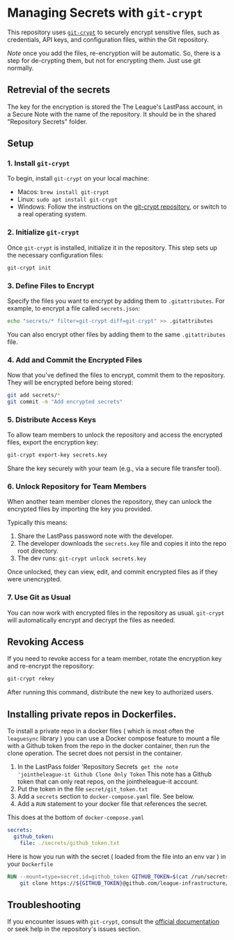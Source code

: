 
# Managing Secrets with `git-crypt`

This repository uses [`git-crypt`](https://github.com/AGWA/git-crypt) to securely encrypt 
sensitive files, such as credentials, API keys, and configuration files, within 
the Git repository.

*Note* once you add the files, re-encryption will be automatic. So, there is a step for 
de-crypting them, but not for encrypting them. Just use git normally. 

## Retrevial of the secrets

The key for the encryption is stored the The League's LastPass account, in a
Secure Note with the name of the repository. It should be in the shared "Repository Secrets" folder. 

## Setup

### 1. Install `git-crypt`

To begin, install `git-crypt` on your local machine:

* Macos: `brew install git-crypt`
* Linux: `sudo apt install git-crypt`
* Windows: Follow the instructions on the [git-crypt repository](https://github.com/AGWA/git-crypt), or switch to a real operating system. 

### 2. Initialize `git-crypt`

Once `git-crypt` is installed, initialize it in the repository. This step sets up the necessary configuration files:

```bash
git-crypt init
```

### 3. Define Files to Encrypt

Specify the files you want to encrypt by adding them to `.gitattributes`. For example, to encrypt a file called `secrets.json`:

```bash
echo "secrets/* filter=git-crypt diff=git-crypt" >> .gitattributes
```

You can also encrypt other files by adding them to the same `.gitattributes` file.

### 4. Add and Commit the Encrypted Files

Now that you've defined the files to encrypt, commit them to the repository. They will be encrypted before being stored:

```bash
git add secrets/*
git commit -m "Add encrypted secrets"
```

### 5. Distribute Access Keys

To allow team members to unlock the repository and access the encrypted files, export the encryption key:

```bash
git-crypt export-key secrets.key
```

Share the key securely with your team (e.g., via a secure file transfer tool).

### 6. Unlock Repository for Team Members

When another team member clones the repository, they can unlock the encrypted files by importing the key you provided. 

Typically this means: 

  1. Share the LastPass password note with the developer.
  2. The developer downloads the `secrets.key` file and copies it into the repo root directory.
  3. The dev runs: `git-crypt unlock secrets.key`

Once unlocked, they can view, edit, and commit encrypted files as if they were unencrypted.

### 7. Use Git as Usual

You can now work with encrypted files in the repository as usual. `git-crypt` will automatically encrypt and decrypt the files as needed.

## Revoking Access

If you need to revoke access for a team member, rotate the encryption key and re-encrypt the repository:

```bash
git-crypt rekey
```

After running this command, distribute the new key to authorized users.

## Installing private repos in Dockerfiles. 

To install a private repo in a docker files ( which is most often the `leaguesync`
library ) you can use a Docker compose feature to mount a file with a Github token 
from the repo in the docker container, then run the clone operation. The secret
does not persist in the container. 

1. In the LastPass folder 'Repository Secrets` get the note 'jointheleague-it Github Clone Only Token`
  This note has a Github token that can only reat repos, on the jointheleague-it account.
2. Put the token in the file `secret/git_token.txt`
3. Add a `secrets` section to `docker-compose.yaml` file. See below.
4. Add a `RUN` statement to your docker file that references the secret. 

This does at the bottom of `docker-compose.yaml`

```yaml
secrets:
  github_token:
    file: ./secrets/github_token.txt
```

Here is how you run with the secret ( loaded from the file into an env var ) in your `Dockerfile`
```Dockerfile
RUN --mount=type=secret,id=github_token GITHUB_TOKEN=$(cat /run/secrets/github_token) && \
    git clone https://${GITHUB_TOKEN}@github.com/league-infrastructure/leaguesync.git /opt/app/leaguesync
```

## Troubleshooting

If you encounter issues with `git-crypt`, consult the [official documentation](https://github.com/AGWA/git-crypt) or seek help in the repository's issues section.
